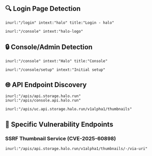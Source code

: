## 🔍 **Login Page Detection**

```
inurl:"/login" intext:"halo" title:"Login - halo"
```

```
inurl:"/console" intext:"halo-logo"
```

## 🔒 **Console/Admin Detection**

```
inurl:"/console" intext:"Halo" title:"Console"
```

```
inurl:"/console/setup" intext:"Initial setup"
```

## 🌐 **API Endpoint Discovery**

```
inurl:"/apis/api.storage.halo.run"
inurl:"/apis/console.api.halo.run"
```

```
inurl:"/apis/uc.api.storage.halo.run/v1alpha1/thumbnails"
```

## 🎯 **Specific Vulnerability Endpoints**

### SSRF Thumbnail Service (CVE-2025-60898)
```
inurl:"/apis/api.storage.halo.run/v1alpha1/thumbnails/-/via-uri"
```
